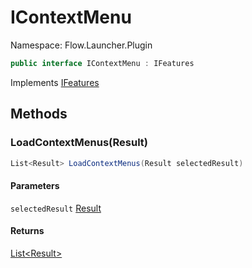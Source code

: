 # IContextMenu

Namespace: Flow.Launcher.Plugin



```csharp
public interface IContextMenu : IFeatures
```

Implements [IFeatures](./flow.launcher.plugin.ifeatures.md)

## Methods

### **LoadContextMenus(Result)**



```csharp
List<Result> LoadContextMenus(Result selectedResult)
```

#### Parameters

`selectedResult` [Result](./flow.launcher.plugin.result.md)<br>

#### Returns

[List&lt;Result&gt;](https://docs.microsoft.com/en-us/dotnet/api/system.collections.generic.list-1)<br>
